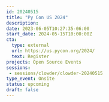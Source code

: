 ```yaml
---
id: 20240515
title: "Py Con US 2024"
description: 
date: 2023-06-05T10:27:35-06:00
start_date: 2024-05-15T10:00:00Z
cta: 
  type: external
  url: https://us.pycon.org/2024/
  text: Register
projects: Open Source Events
sessions: 
 - sessions/clowder/clowder-20240515
type_event: Onsite
status: upcoming
draft: false
---
```


